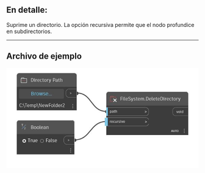 ## En detalle:
Suprime un directorio. La opción recursiva permite que el nodo profundice en subdirectorios.
___
## Archivo de ejemplo

![DeleteDirectory](./DSCore.IO.FileSystem.DeleteDirectory_img.jpg)

